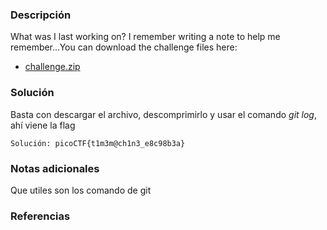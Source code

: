 
### Descripción 
What was I last working on? I remember writing a note to help me remember...You can download the challenge files here:

- [challenge.zip](https://artifacts.picoctf.net/c_titan/162/challenge.zip)
### Solución
Basta con descargar el archivo, descomprimirlo y usar el comando *git log*, ahí viene la flag

	Solución: picoCTF{t1m3m@ch1n3_e8c98b3a}
### Notas adicionales
Que utiles son los comando de git

### Referencias 

